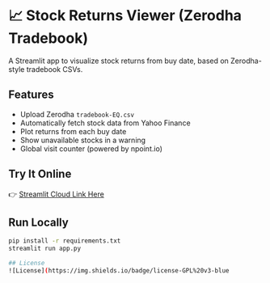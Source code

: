 # 📈 Stock Returns Viewer (Zerodha Tradebook)

A Streamlit app to visualize stock returns from buy date, based on Zerodha-style tradebook CSVs.

## Features

- Upload Zerodha `tradebook-EQ.csv`
- Automatically fetch stock data from Yahoo Finance
- Plot returns from each buy date
- Show unavailable stocks in a warning
- Global visit counter (powered by npoint.io)

## Try It Online

👉 [Streamlit Cloud Link Here](https://share.streamlit.io/...)

## Run Locally

```bash
pip install -r requirements.txt
streamlit run app.py

## License
![License](https://img.shields.io/badge/license-GPL%20v3-blue
